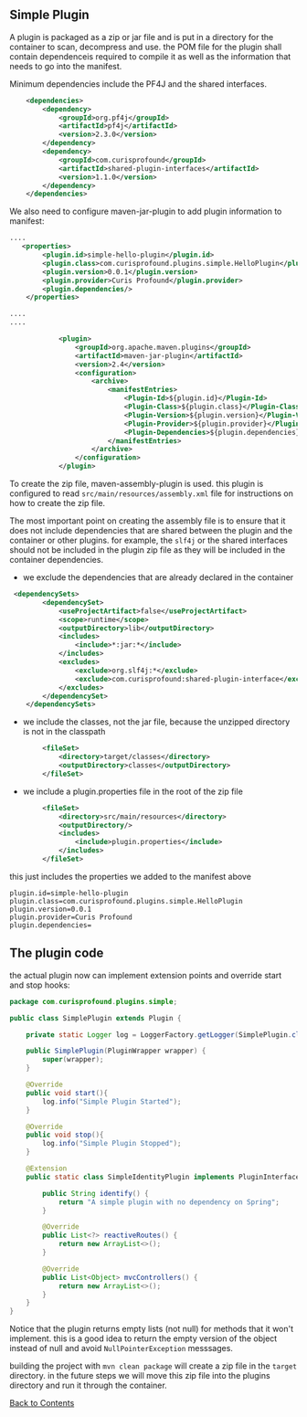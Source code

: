 ## Simple Plugin

A plugin is packaged as a zip or jar file and is put in a directory for the container to scan, decompress and use. the POM file for the plugin shall contain dependenceis required to compile it as well as the information that needs to go into the manifest. 

Minimum dependencies include the PF4J and the shared interfaces.

```xml
    <dependencies>
        <dependency>
            <groupId>org.pf4j</groupId>
            <artifactId>pf4j</artifactId>
            <version>2.3.0</version>
        </dependency>
        <dependency>
            <groupId>com.curisprofound</groupId>
            <artifactId>shared-plugin-interfaces</artifactId>
            <version>1.1.0</version>
        </dependency>
    </dependencies>
```

We also need to configure maven-jar-plugin to add plugin information to manifest:


```xml
....
   <properties>
        <plugin.id>simple-hello-plugin</plugin.id>
        <plugin.class>com.curisprofound.plugins.simple.HelloPlugin</plugin.class>
        <plugin.version>0.0.1</plugin.version>
        <plugin.provider>Curis Profound</plugin.provider>
        <plugin.dependencies/>
    </properties>

....
....

            <plugin>
                <groupId>org.apache.maven.plugins</groupId>
                <artifactId>maven-jar-plugin</artifactId>
                <version>2.4</version>
                <configuration>
                    <archive>
                        <manifestEntries>
                            <Plugin-Id>${plugin.id}</Plugin-Id>
                            <Plugin-Class>${plugin.class}</Plugin-Class>
                            <Plugin-Version>${plugin.version}</Plugin-Version>
                            <Plugin-Provider>${plugin.provider}</Plugin-Provider>
                            <Plugin-Dependencies>${plugin.dependencies}</Plugin-Dependencies>
                        </manifestEntries>
                    </archive>
                </configuration>
            </plugin>

```

To create the zip file, maven-assembly-plugin is used. this plugin is configured
to read ```src/main/resources/assembly.xml``` file for instructions on how
to create the zip file. 

The most important point on creating the assembly file is to ensure that it does not include dependencies that are shared between the plugin and the container or other plugins. for example, the ```slf4j``` or the shared interfaces should not be included in the plugin zip file as they will be included in the container dependencies.

* we exclude the dependencies that are already declared in the container

```xml
 <dependencySets>
        <dependencySet>
            <useProjectArtifact>false</useProjectArtifact>
            <scope>runtime</scope>
            <outputDirectory>lib</outputDirectory>
            <includes>
                <include>*:jar:*</include>
            </includes>
            <excludes>
                <exclude>org.slf4j:*</exclude>
                <exclude>com.curisprofound:shared-plugin-interface</exclude>
            </excludes>
        </dependencySet>
    </dependencySets>
```

* we include the classes, not the jar file, because the unzipped directory is not in the classpath

```xml
        <fileSet>
            <directory>target/classes</directory>
            <outputDirectory>classes</outputDirectory>
        </fileSet>
```

* we include a plugin.properties file in the root of the zip file

```xml
        <fileSet>
            <directory>src/main/resources</directory>
            <outputDirectory/>
            <includes>
                <include>plugin.properties</include>
            </includes>
        </fileSet>
```

this just includes the properties we added to the manifest above

```
plugin.id=simple-hello-plugin
plugin.class=com.curisprofound.plugins.simple.HelloPlugin
plugin.version=0.0.1
plugin.provider=Curis Profound
plugin.dependencies=
```

## The plugin code

the actual plugin now can implement extension points and override start and stop hooks:

```java
package com.curisprofound.plugins.simple;

public class SimplePlugin extends Plugin {

    private static Logger log = LoggerFactory.getLogger(SimplePlugin.class);

    public SimplePlugin(PluginWrapper wrapper) {
        super(wrapper);
    }

    @Override
    public void start(){
        log.info("Simple Plugin Started");
    }

    @Override
    public void stop(){
        log.info("Simple Plugin Stopped");
    }

    @Extension
    public static class SimpleIdentityPlugin implements PluginInterface {

        public String identify() {
            return "A simple plugin with no dependency on Spring";
        }

        @Override
        public List<?> reactiveRoutes() {
            return new ArrayList<>();
        }

        @Override
        public List<Object> mvcControllers() {
            return new ArrayList<>();
        }
    }
}
```
Notice that the plugin returns empty lists (not null) for methods that it won't implement. this is a good idea to return the empty version of the object instead of null and avoid ```NullPointerException``` messsages. 


building the project with ```mvn clean package``` will create a zip file in the 
```target``` directory. in the future steps we will move this zip file into the plugins directory and run it through the container.

[Back to Contents](../#contents)

[PF4J]: https://github.com/pf4j/pf4j

